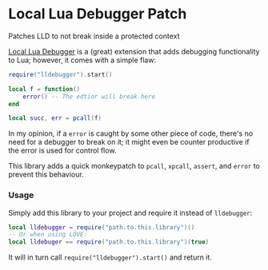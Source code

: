 # Local Lua Debugger Patch
Patches LLD to not break inside a protected context

[Local Lua Debugger](https://github.com/tomblind/local-lua-debugger-vscode) is a (great) extension that adds debugging functionality to Lua; however, it comes with a simple flaw:
```lua
require("lldebugger").start()

local f = function()
    error() -- The edtior will break here
end

local succ, err = pcall(f)
```

In my opinion, if a `error` is caught by some other piece of code, there's no need for a debugger to break on it; it might even be counter productive if the error is used for control flow.

This library adds a quick monkeypatch to `pcall`, `xpcall`, `assert`, and `error` to prevent this behaviour.

### Usage
Simply add this library to your project and require it instead of `lldebugger`:
```lua
local lldebugger = require("path.to.this.library")()
-- Or when using LÖVE:
local lldebuger == require("path.to.this.library")(true)
```
It will in turn call `require("lldebugger").start()` and return it.